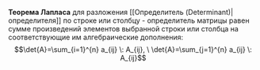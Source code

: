 **Теорема Лапласа** для разложения [[Определитель (Determinant)|определителя]] по строке или столбцу - определитель матрицы равен сумме произведений элементов выбранной строки или столбца на соответствующие им алгебраические дополнения:$$\det{A}=\sum_{i=1}^{n} a_{ij} \: A_{ij}, \ \det{A}=\sum_{j=1}^{n} a_{ij} \: A_{ij}$$